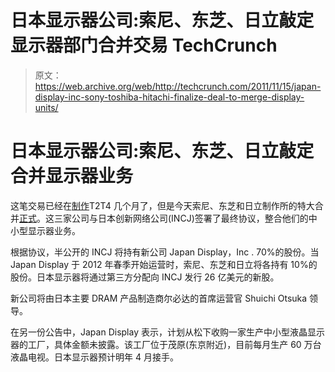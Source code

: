 # 日本显示器公司:索尼、东芝、日立敲定显示器部门合并交易 TechCrunch

> 原文：<https://web.archive.org/web/http://techcrunch.com/2011/11/15/japan-display-inc-sony-toshiba-hitachi-finalize-deal-to-merge-display-units/>

# 日本显示器公司:索尼、东芝、日立敲定合并显示器业务

这笔交易已经在[制作](https://web.archive.org/web/20230205045516/https://techcrunch.com/2011/06/29/hitachi-wants-to-join-toshiba-and-sony-in-lcd-maker-mega-merge/)T2T4 几个月了，但是今天索尼、东芝和日立制作所的特大合并[正式](https://web.archive.org/web/20230205045516/http://www.incj.co.jp/english/news.html)。这三家公司与日本创新网络公司(INCJ)签署了最终协议，整合他们的中小型显示器业务。

根据协议，半公开的 INCJ 将持有新公司 Japan Display，Inc . 70%的股份。当 Japan Display 于 2012 年春季开始运营时，索尼、东芝和日立将各持有 10%的股份。日本显示器将通过第三方分配向 INCJ 发行 26 亿美元的新股。

新公司将由日本主要 DRAM 产品制造商尔必达的首席运营官 Shuichi Otsuka 领导。

在另一份公告中，Japan Display 表示，计划从松下收购一家生产中小型液晶显示器的工厂，具体金额未披露。该工厂位于茂原(东京附近)，目前每月生产 60 万台液晶电视。日本显示器预计明年 4 月接手。